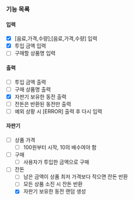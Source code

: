 ### 기능 목록

#### 입력

- [X] [음료,가격,수량];[음료,가격,수량] 입력
- [X] 투입 금액 입력
- [ ] 구매할 상품명 입력

#### 출력

- [ ] 투입 금액 출력
- [ ] 구매 상품명 출력
- [X] 자판기 보유한 동전 출력
- [ ] 잔돈은 반환된 동전만 출력
- [ ] 예외 상황 시 [ERROR] 출력 후 다시 입력

#### 자판기

- [ ] 상품 가격
    - [ ] 100원부터 시작, 10의 배수여야 함
- [ ] 구매
    - [ ] 사용자가 투입한 금액으로 구매
- [ ] 잔돈
    - [ ] 남은 금액이 상품 최저 가격보다 작으면 잔돈 반환
    - [ ] 모든 상품 소진 시 잔돈 반환
    - [X] 자판기 보유한 동전 랜덤 생성
